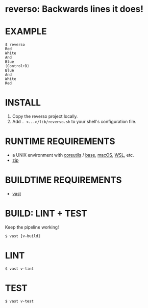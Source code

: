 # reverso: Backwards lines it does!

# EXAMPLE

```console
$ reverso
Red
White
And
Blue
(Control+D)
Blue
And
White
Red
```

# INSTALL

1. Copy the reverso project locally.
2. Add `. <...>/lib/reverso.sh` to your shell's configuration file.

# RUNTIME REQUIREMENTS

* a UNIX environment with [coreutils](https://www.gnu.org/software/coreutils/) / [base](http://ftp.freebsd.org/pub/FreeBSD/releases/), [macOS](https://www.apple.com/macos), [WSL](https://learn.microsoft.com/en-us/windows/wsl/install), etc.
* [zip](https://linux.die.net/man/1/zip)

# BUILDTIME REQUIREMENTS

* [vast](http://github.com/mcandre/vast)

# BUILD: LINT + TEST

Keep the pipeline working!

```console
$ vast [v-build]
```

# LINT

```console
$ vast v-lint
```

# TEST

```console
$ vast v-test
```
